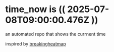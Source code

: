 # time_now is (( 2025-07-08T09:00:00.476Z ))

an automated repo that shows the currnent time

inspired by [breakingheatmap](https://github.com/breakingheatmap/breakingheatmap)